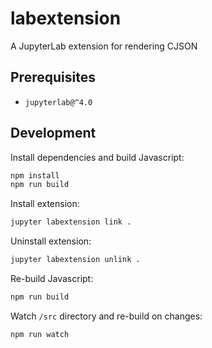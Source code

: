 # labextension

A JupyterLab extension for rendering CJSON

## Prerequisites

* `jupyterlab@^4.0`

## Development

Install dependencies and build Javascript:

```bash
npm install
npm run build
```

Install extension:

```bash
jupyter labextension link .
```

Uninstall extension:

```bash
jupyter labextension unlink .
```

Re-build Javascript:

```bash
npm run build
```

Watch `/src` directory and re-build on changes:

```bash
npm run watch
```
